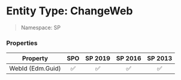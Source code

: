 # Entity Type: ChangeWeb

> Namespace: SP

### Properties

Property | SPO | SP 2019 | SP 2016 | SP 2013
----------|:---:|:-------:|:-------:|:-------:
WebId (Edm.Guid) | ✅ | ✅ | ✅ | ✅